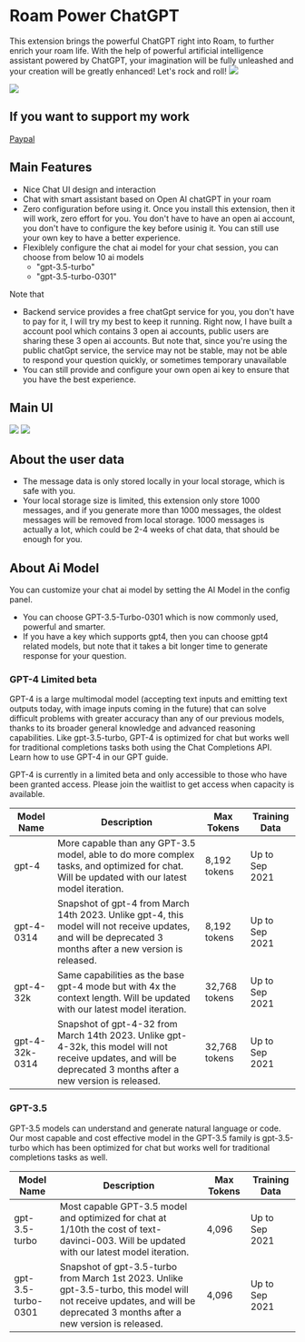 # Roam Power ChatGPT

This extension brings the powerful ChatGPT right into Roam, to further enrich your roam life. With the help of powerful artificial intelligence assistant powered by ChatGPT, your imagination will be fully unleashed and your creation will be greatly enhanced! Let's rock and roll!
![](https://firebasestorage.googleapis.com/v0/b/firescript-577a2.appspot.com/o/imgs%2Fapp%2FExploreSpace%2F95Y-U3X2Z3.57.32.gif?alt=media&token=f6adc8c8-db87-4d6a-83ae-c609392fff9e)

![](https://firebasestorage.googleapis.com/v0/b/firescript-577a2.appspot.com/o/imgs%2Fapp%2FExploreSpace%2FotZ-poMnzz.00.07.gif?alt=media&token=7428a103-2bac-4d78-84f3-869c092d224a)
## If you want to support my work
[Paypal](https://www.paypal.com/paypalme/codingmonkey)

## Main Features
- Nice Chat UI design and interaction
- Chat with smart assistant based on Open AI chatGPT in your roam
- Zero configuration before using it. Once you install this extension, then it will work, zero effort for you. You don't have to have an open ai account, you don't have to configure the key before usinig it. You can still use your own key to have a better experience.
- Flexiblely configure the chat ai model for your chat session, you can choose from below 10 ai models
  - "gpt-3.5-turbo"
  - "gpt-3.5-turbo-0301"


Note that
- Backend service provides a free chatGpt service for you, you don't have to pay for it, I will try my best to keep it running. Right now, I have built a account pool which contains 3 open ai accounts, public users are sharing these 3 open ai accounts. But note that, since you're using the public chatGpt service, the service may not be stable, may not be able to respond your question quickly, or sometimes temporary unavailable
- You can still provide and configure your own open ai key to ensure that you have the best experience. 

## Main UI
![](https://firebasestorage.googleapis.com/v0/b/firescript-577a2.appspot.com/o/imgs%2Fapp%2FExploreSpace%2F1wtt9SXlZP.png?alt=media&token=db3c8263-d7c1-42bf-978b-10b2f6d5f189)
![](https://firebasestorage.googleapis.com/v0/b/firescript-577a2.appspot.com/o/imgs%2Fapp%2FExploreSpace%2FUV4sakiMvE.png?alt=media&token=4b0296f9-0094-431e-8d31-437e0f57b38e)



## About the user data
- The message data is only stored locally in your local storage, which is safe with you. 
- Your local storage size is limited, this extension only store 1000 messages, and if you generate more than 1000 messages, the oldest messages will be removed from local storage. 1000 messages is actually a lot, which could be 2-4 weeks of chat data, that should be enough for you.

## About Ai Model
You can customize your chat ai model by setting the AI Model in the config panel. 
- You can choose GPT-3.5-Turbo-0301 which is now commonly used, powerful and smarter. 
- If you have a key which supports gpt4, then you can choose gpt4 related models, but note that it takes a bit longer time to generate response for your question. 

### GPT-4 Limited beta
GPT-4 is a large multimodal model (accepting text inputs and emitting text outputs today, with image inputs coming in the future) that can solve difficult problems with greater accuracy than any of our previous models, thanks to its broader general knowledge and advanced reasoning capabilities. Like gpt-3.5-turbo, GPT-4 is optimized for chat but works well for traditional completions tasks both using the Chat Completions API. Learn how to use GPT-4 in our GPT guide.

GPT-4 is currently in a limited beta and only accessible to those who have been granted access. Please join the waitlist to get access when capacity is available.

| Model Name | Description | Max Tokens | Training Data |
|------------|-------------|------------|---------------|
| gpt-4      | More capable than any GPT-3.5 model, able to do more complex tasks, and optimized for chat. Will be updated with our latest model iteration. | 8,192 tokens | Up to Sep 2021 |
| gpt-4-0314 | Snapshot of gpt-4 from March 14th 2023. Unlike gpt-4, this model will not receive updates, and will be deprecated 3 months after a new version is released. | 8,192 tokens | Up to Sep 2021 |
| gpt-4-32k  | Same capabilities as the base gpt-4 mode but with 4x the context length. Will be updated with our latest model iteration. | 32,768 tokens | Up to Sep 2021 |
| gpt-4-32k-0314 | Snapshot of gpt-4-32 from March 14th 2023. Unlike gpt-4-32k, this model will not receive updates, and will be deprecated 3 months after a new version is released. | 32,768 tokens | Up to Sep 2021 |


### GPT-3.5
GPT-3.5 models can understand and generate natural language or code. Our most capable and cost effective model in the GPT-3.5 family is gpt-3.5-turbo which has been optimized for chat but works well for traditional completions tasks as well.

| Model Name         | Description                                                  | Max Tokens | Training Data |
|--------------------|--------------------------------------------------------------|------------|---------------|
| gpt-3.5-turbo      | Most capable GPT-3.5 model and optimized for chat at 1/10th the cost of text-davinci-003. Will be updated with our latest model iteration. | 4,096      | Up to Sep 2021 |
| gpt-3.5-turbo-0301 | Snapshot of gpt-3.5-turbo from March 1st 2023. Unlike gpt-3.5-turbo, this model will not receive updates, and will be deprecated 3 months after a new version is released. | 4,096      | Up to Sep 2021 |


